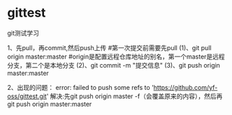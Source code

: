 # gittest
git测试学习

1、先pull，再commit,然后push上传
#第一次提交前需要先pull
(1)、git pull origin master:master
#origin是配置远程仓库地址的别名，第一个master是远程分支，第二个是本地分支
(2)、git commit -m "提交信息"
(3)、git push origin master:master

2、出现的问题：
error: failed to push some refs to 'https://github.com/yf-oss/gittest.git'
解决:先git push origin master -f（会覆盖原来的内容），然后再git push origin master:master


